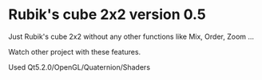 # Rubik's cube 2x2 version 0.5
Just Rubik's cube 2x2 without any other functions like Mix, Order, Zoom ...

Watch other project with these features.

Used Qt5.2.0/OpenGL/Quaternion/Shaders

